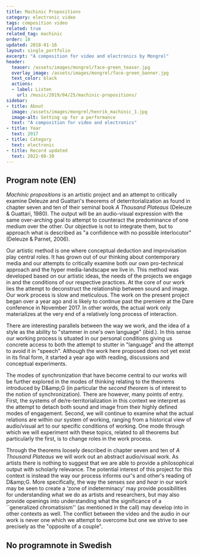```yaml
---
title: Machinic Propositions
category: electronic video
tags: composition video
related: true
related_tag: machinic
order: 18
updated: 2018-01-16
layout: single_portfolio
excerpt: "A composition for video and electronics by Mongrel"
header:
  teaser: /assets/images/mongrel/face-green_teaser.jpg
  overlay_image: /assets/images/mongrel/face-green_banner.jpg
  text_color: black
  actions:
  - label: Listen
    url: /music/2019/04/25/machinic-propositions/
sidebar:
- title: About
  image: /assets/images/mongrel/henrik_machinic_1.jpg
  image-alt: Setting up for a performance
  text: "A composition for video and electronics"
- title: Year
  text: 2017
- title: Category
  text: electronic
- title: Record updated
  text: 2022-08-30
---
```

## Program note (EN)
<i>Machinic propositions</i> is an artistic project and an attempt to critically examine Deleuze and Guattari's theorems of deterritorialization as found in chapter seven and ten of their seminal book <i>A Thousand Plateaus</i> (Deleuze &amp; Guattari, 1980). The output will be an audio-visual expression with the same over-arching goal to attempt to counteract the predominance of one medium over the other. Our objective is not to integrate them, but to approach what is described as "a confidence with no possible interlocutor" (Deleuze &amp; Parnet, 2006).





Our artistic method is one where conceptual deduction and improvisation play central roles. It has grown out of our thinking about contemporary media and our attempts to critically examine both our own pro-technical approach and the hyper media-landscape we live in. 
This method was developed based on our artistic ideas, the needs of the projects we engage in and the conditions of our respective practices. At the core of our work lies the attempt to deconstruct the relationship between sound and image. Our work process is slow and meticulous. The work on the present project began over a year ago and is likely to continue past the premiere at the Dare conference in November 2017. In other words, the actual work only materializes at the very end of a relatively long process of interaction.





There are interesting parallels between the way we work, and the idea of a style as the ability to "stammer in one's own language" (ibid.). In this sense our working process is situated in our personal conditions giving us concrete access to both the attempt to stutter in "language" and the attempt to avoid it in "speech". Although the work here proposed does not yet exist in its final form, it started a year ago with reading, discussions and conceptual experiments. 





The modes of synchronization that have become central to our works will be further explored in the modes of thinking relating to the theorems introduced by D\&amp;G (in particular the <i>second theorem</i> is of interest to the notion of synchronization). There are however, many points of entry. First, the systems of de/re-territorialization in this context we interpret as the attempt to detach both sound and image from their highly defined modes of engagement. Second, we will continue to examine what the actual relations are within our system of working, ranging from a historical view of audio/visual art to our specific conditions of working. One mode through which we will experiment with these topics, related to all theorems but particularly the first, is to change roles in the work process. 





Through the theorems loosely described in chapter seven and ten of <i>A Thousand Plateaus</i> we will work out an abstract audio/visual work. As artists there is nothing to suggest that we are able to provide a philosophical output with scholarly relevance. The potential interest of this project for this context is instead the way our process informs our's and other's reading of D\&amp;G. More specifically, the way the senses <i>see</i> and <i>hear</i> in our work may be seen to create a ‘zone of indeterminacy’ may provide possibilities for understanding what we do as artists and researchers, but may also provide openings into understanding what the significance of a ``generalized chromatisism'' (as mentioned in the call) may develop into in other contexts as well. The conflict between the video and the audio in our work is never one which we attempt to overcome but one we strive to see precisely as the "opposite of a couple".



## No programnote in Swedish
